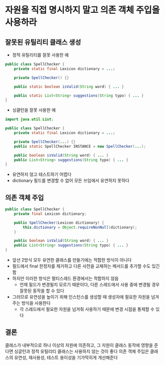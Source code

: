 # 자원을 직접 명시하지 말고 의존 객체 주입을 사용하라

## 잘못된 유틸리티 클래스 생성

* 정적 유틸리티를 잘못 사용한 예

```java
public class SpellChecker {
    private static final Lexicon dictionary = ...;

    private SpellChecker() {}

    public static boolean isValid(String word) { ... }

    public static List<String> suggestions(String typo) { ... }
}
```

* 싱클턴을 잘못 사용한 예

```java
import java.util.List;

public class SpellChecker {
    private static final Lexicon dictionary = ...;

    private SpellChecker(...) {}
    public static SpellChecker INSTANCE = new SpellChecker(...);

    public boolean isValid(String word) { ... }
    public List<String> suggestions(String typo) { ... }
}
```

* 유연하지 않고 테스트하기 어렵다
* dictionary 필드를 변경할 수 없어 모든 쓰임에서 유연하지 못하다

## 의존 객체 주입

```java
public class SpellChecker {
    private final Lexicon dictionary;

    public SpellChecker(Lexicon dictionary) {
        this.dictionary = Object.requireNonNull(dictionary);
    }

    public boolean isValid(String word) { ... }
    public List<String> suggestions(String typo) { ... }
}
```

* 앞선 2방식 모두 유연한 클래스를 만들기에는 적합한 방식이 아니다
* 필드에서 final 한정자를 제거하고 다른 사전을 교체하는 메서드를 추가할 수도 있긴 함
* 하지만 이러한 방식은 멀티스레드 환경에서는 적합하지 않음
    * 언제 필드가 변경될지 모르기 때문이다, 다른 스레드에서 사용 중에 변경될 경우 잘못된 동작을 할 수 있다
* 그러므로 유연성을 높이기 위해 인스턴스를 생성할 때 생성자에 필요한 자원을 넘겨주는 방식을 사용한다
    * 각 스레드에서 필요한 자원을 넘겨줘 사용하기 때문에 변경 시점을 통제할 수 있다

## 결론

클래스가 내부적으로 하나 이상의 자원에 의존하고, 그 자원이 클래스 동작에 영향을 준다면 싱글턴과 정적 유틸리티 클래스는 사용하지 않는 것이 좋다
의존 객체 주입은 클래스의 유연성, 재사용성, 테스트 용이성을 기가막히게 개선해준다


